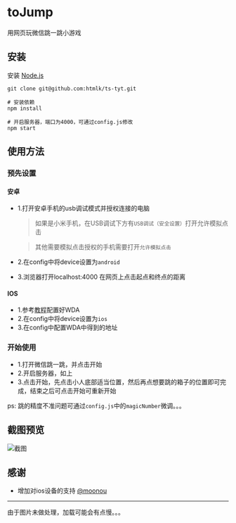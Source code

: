 # toJump

用网页玩微信跳一跳小游戏

## 安装

安装 [Node.js](https://nodejs.org/en/)

``git clone git@github.com:htmlk/ts-tyt.git``

```shell
# 安装依赖
npm install

# 开启服务器，端口为4000，可通过config.js修改
npm start
```

## 使用方法

### 预先设置
#### 安卓
- 1.打开安卓手机的usb调试模式并授权连接的电脑
  > 如果是小米手机，在USB调试下方有``USB调试（安全设置）``打开允许模拟点击

  >其他需要模拟点击授权的手机需要打开``允许模拟点击``
- 2.在config中将device设置为`android`
- 3.浏览器打开localhost:4000 在网页上点击起点和终点的距离
#### IOS
- 1.参考[教程](https://testerhome.com/topics/7220)配置好WDA
- 2.在config中将device设置为`ios`
- 3.在config中配置WDA中得到的地址
### 开始使用
- 1.打开微信跳一跳，并点击开始
- 2.开启服务器，如上
- 3.点击开始，先点击小人底部适当位置，然后再点想要跳的箱子的位置即可完成，结束之后可点击开始可重新开始

ps: 跳的精度不准问题可通过``config.js``中的``magicNumber``微调。。。

## 截图预览

![截图](https://github.com/wotermelon/toJump/blob/master/screenshot.png)

## 感谢

  - 增加对ios设备的支持 [@moonou](https://github.com/moonou)

----

由于图片未做处理，加载可能会有点慢。。。
